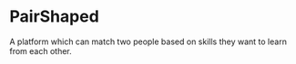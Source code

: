 # PairShaped
A platform which can match two people based on skills they want to learn from each other.
